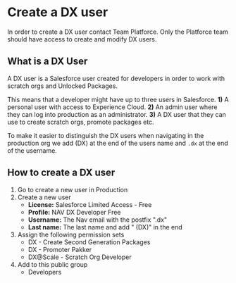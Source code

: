 # Create a DX user

In order to create a DX user contact Team Platforce. Only the Platforce team should have access to create and modify DX users.

## What is a DX User

A DX user is a Salesforce user created for developers in order to work with scratch orgs and Unlocked Packages.

This means that a developer might have up to three users in Salesforce. **1)** A personal user with access to Experience Cloud. **2)** An admin user where they can log into production as an administrator. **3)** A DX user that they can use to create scratch orgs, promote packages etc.

To make it easier to distinguish the DX users when navigating in the production org we add (DX) at the end of the users name and `.dx` at the end of the username.

## How to create a DX user

1. Go to create a new user in Production
2. Create a new user
    * **License:** Salesforce Limited Access - Free
    * **Profile:** NAV DX Developer Free
    * **Username:**  The Nav email with the postfix ".dx"
    * **Last name:** The last name and add " (DX)" in the end
3. Assign the following permission sets
    * DX - Create Second Generation Packages
    * DX - Promoter Pakker
    * DX@Scale - Scratch Org Developer
4. Add to this public group
    * Developers
